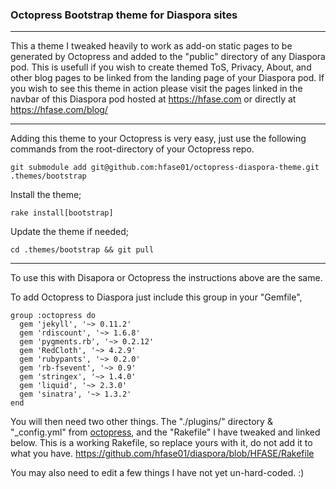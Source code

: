 ### Octopress Bootstrap theme for Diaspora sites ###
***
This a theme I tweaked heavily to work as add-on static pages to be generated by Octopress and added to the "public" directory of any Diaspora pod. This is usefull if you wish to create themed ToS, Privacy, About, and other blog pages to be linked from the landing page of your Diaspora pod. If you wish to see this theme in action please visit the pages linked in the navbar of this Diaspora pod hosted at <https://hfase.com> or directly at <https://hfase.com/blog/>
***
Adding this theme to your Octopress is very easy, just use the following commands from the root-directory of your Octopress repo.

```git submodule add git@github.com:hfase01/octopress-diaspora-theme.git .themes/bootstrap```

Install the theme;

```rake install[bootstrap]```

Update the theme if needed;

```cd .themes/bootstrap && git pull```

***

To use this with Disapora or Octopress the instructions above are the same.

To add Octopress to Diaspora just include this group in your "Gemfile",

```
group :octopress do
  gem 'jekyll', '~> 0.11.2'
  gem 'rdiscount', '~> 1.6.8'
  gem 'pygments.rb', '~> 0.2.12'
  gem 'RedCloth', '~> 4.2.9'
  gem 'rubypants', '~> 0.2.0'
  gem 'rb-fsevent', '~> 0.9'
  gem 'stringex', '~> 1.4.0'
  gem 'liquid', '~> 2.3.0'
  gem 'sinatra', '~> 1.3.2'
end
```

You will then need two other things. The "./plugins/" directory & "_config.yml" from [octopress](https://github.com/imathis/octopress "Octopress"), and the "Rakefile" I have tweaked and linked below.
This is a working Rakefile, so replace yours with it, do not add it to what you have.
https://github.com/hfase01/diaspora/blob/HFASE/Rakefile

You may also need to edit a few things I have not yet un-hard-coded. :)
